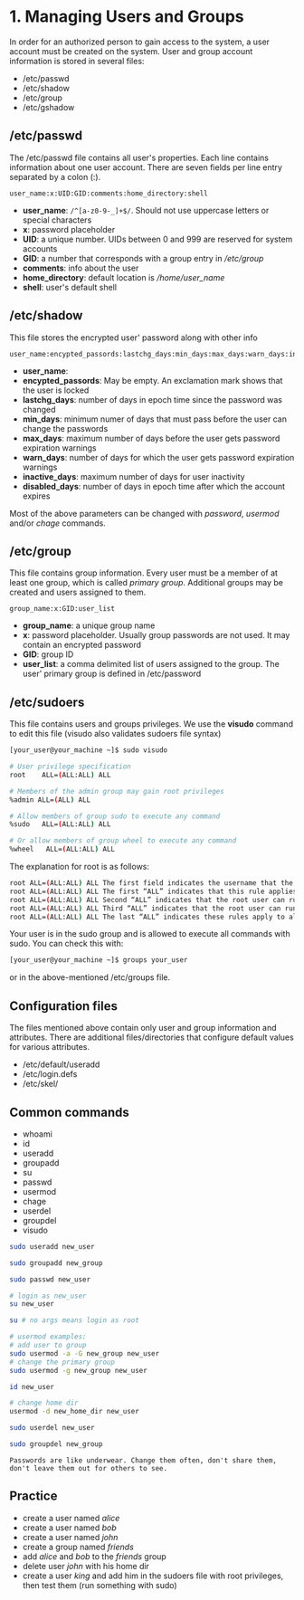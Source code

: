 # 1. Managing Users and Groups
In order for an authorized person to gain access to the system, a user account must be created on the system.
User and group account information is stored in several files:
- /etc/passwd
- /etc/shadow
- /etc/group
- /etc/gshadow

## /etc/passwd
The /etc/passwd file contains all user's properties. Each line contains information about one user account.
There are seven fields per line entry separated by a colon (:).

```plaintext
user_name:x:UID:GID:comments:home_directory:shell
```

- **user_name**: `/^[a-z0-9-_]+$/`. Should not use uppercase letters or special characters
- **x**: password placeholder
- **UID**: a unique number. UIDs between 0 and 999 are reserved for system accounts
- **GID**: a number that corresponds with a group entry in */etc/group*
- **comments**: info about the user
- **home_directory**: default location is */home/user_name*
- **shell**: user's default shell

## /etc/shadow
This file stores the encrypted user' password along with other info

```plaintext
user_name:encypted_passords:lastchg_days:min_days:max_days:warn_days:inactive_days:disabled_days:
```

- **user_name**:
- **encypted_passords**: May be empty. An exclamation mark shows that the user is locked
- **lastchg_days**: number of days in epoch time since the password was changed
- **min_days**: minimum numer of days that must pass before the user can change the passwords
- **max_days**: maximum number of days before the user gets password expiration warnings
- **warn_days**: number of days for which the user gets password expiration warnings
- **inactive_days**: maximum number of days for user inactivity
- **disabled_days**: number of days in epoch time after which the account expires

Most of the above parameters can be changed with *password*, *usermod* and/or *chage* commands.

## /etc/group
This file contains group information.
Every user must be a member of at least one group, which is called *primary group*.
Additional groups may be created and users assigned to them.

```plaintext
group_name:x:GID:user_list
```

- **group_name**: a unique group name
- **x**: password placeholder. Usually group passwords are not used. It may contain an encrypted password
- **GID**: group ID
- **user_list**: a comma delimited list of users assigned to the group. The user' primary group is defined in /etc/password

## /etc/sudoers
This file contains users and groups privileges. We use the **visudo** command to edit this file (visudo also validates sudoers file syntax)

```bash
[your_user@your_machine ~]$ sudo visudo
```

```bash
# User privilege specification
root    ALL=(ALL:ALL) ALL

# Members of the admin group may gain root privileges
%admin ALL=(ALL) ALL

# Allow members of group sudo to execute any command
%sudo   ALL=(ALL:ALL) ALL

# Or allow members of group wheel to execute any command
%wheel   ALL=(ALL:ALL) ALL
```
The explanation for root is as follows:
```bash
root ALL=(ALL:ALL) ALL The first field indicates the username that the rule will apply to (root).
root ALL=(ALL:ALL) ALL The first “ALL” indicates that this rule applies to all hosts.
root ALL=(ALL:ALL) ALL Second “ALL” indicates that the root user can run commands as all users.
root ALL=(ALL:ALL) ALL Third “ALL” indicates that the root user can run commands as all groups.
root ALL=(ALL:ALL) ALL The last “ALL” indicates these rules apply to all commands.
```

Your user is in the sudo group and is allowed to execute all commands with sudo. You can check this with:
```bash
[your_user@your_machine ~]$ groups your_user
```
or in the above-mentioned /etc/groups file.


## Configuration files
The files mentioned above contain only user and group information and attributes.
There are additional files/directories that configure default values for various attributes.

- /etc/default/useradd
- /etc/login.defs
- /etc/skel/

## Common commands
- whoami
- id
- useradd
- groupadd
- su
- passwd
- usermod
- chage
- userdel
- groupdel
- visudo

```bash
sudo useradd new_user

sudo groupadd new_group

sudo passwd new_user

# login as new_user
su new_user

su # no args means login as root

# usermod examples:
# add user to group
sudo usermod -a -G new_group new_user
# change the primary group
sudo usermod -g new_group new_user

id new_user

# change home dir
usermod -d new_home_dir new_user

sudo userdel new_user

sudo groupdel new_group
```

```Passwords are like underwear. Change them often, don't share them, don't leave them out for others to see.```

## Practice
- create a user named *alice*
- create a user named *bob*
- create a user named *john*
- create a group named *friends*
- add *alice* and *bob* to the *friends* group
- delete user *john* with his home dir
- create a user *king* and add him in the sudoers file with root privileges, then test them (run something with sudo)